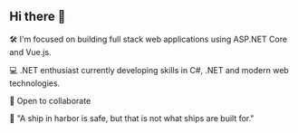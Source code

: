 ## Hi there 👋

<!--
**kaspares/kaspares** is a ✨ _special_ ✨ repository because its `README.md` (this file) appears on your GitHub profile.
-->

🛠️ I'm focused on building full stack web applications using ASP.NET Core and Vue.js.

💻 .NET enthusiast currently developing skills in C#, .NET and modern web technologies.

🤝 Open to collaborate

🗿 "A ship in harbor is safe, but that is not what ships are built for."
